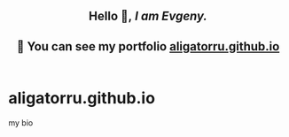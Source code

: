 <h2 align="center">
 Hello 👋,<i> I am Evgeny.</i> 
</h2>
<h2 align="center">🐾 You can see my portfolio <a href="at this link">aligatorru.github.io</a><br><br></h2>


# aligatorru.github.io
my bio
